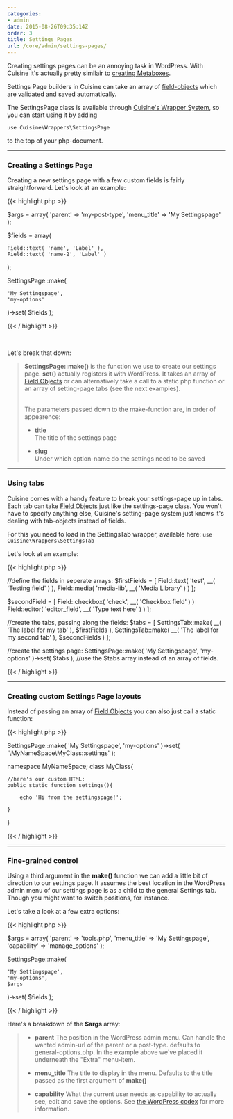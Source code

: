 ```yaml
---
categories:
- admin
date: 2015-08-26T09:35:14Z
order: 3
title: Settings Pages
url: /core/admin/settings-pages/
---
```


Creating settings pages can be an annoying task in WordPress. With Cuisine it's actually pretty similair to [creating Metaboxes](/core/admin/metaboxes.html).

Settings Page builders in Cuisine can take an array of [field-objects](/core/fields/using-fields.html) which are validated and saved automatically.

The SettingsPage class is available through [Cuisine's Wrapper System](/core/getting-started/structure.html), so you can start using it by adding

`use Cuisine\Wrappers\SettingsPage`

to the top of your php-document.

---


### Creating a Settings Page

Creating a new settings page with a few custom fields is fairly straightforward. Let's look at an example:

{{< highlight php  >}}

$args = array(
	'parent'		=> 'my-post-type',
	'menu_title'	=> 'My Settingspage'
);

$fields = array(

	Field::text( 'name', 'Label' ),
	Field::text( 'name-2', 'Label' )

);

SettingsPage::make( 
	
	'My Settingspage', 
	'my-options'

)->set( $fields );

{{< / highlight >}}  

<br/>

Let's break that down:

>**SettingsPage::make()** is the function we use to create our settings page. **set()** actually registers it with WordPress. It takes an array of [Field Objects](/core/fields/using-fields.html) or can alternatively take a call to a static php function or an array of setting-page tabs (see the next examples).<br/><br/>
>
>The parameters passed down to the make-function are, in order of appearence:
>
>*  **title**<br/>
>   The title of the settings page
>
>*  **slug**<br/>
>	Under which option-name do the settings need to be saved


---

### Using tabs

Cuisine comes with a handy feature to break your settings-page up in tabs. Each tab can take [Field Objects](/fields/using-fields/) just like the settings-page class. You won't have to specify anything else, Cuisine's setting-page system just knows it's dealing with tab-objects instead of fields.

For this you need to load in the SettingsTab wrapper, available here:
`use Cuisine\Wrappers\SettingsTab`

Let's look at an example:

{{< highlight php >}}

//define the fields in seperate arrays:
$firstFields = [ 
    Field::text( 'test', __( 'Testing field' ) ), 
    Field::media( 'media-lib', __( 'Media Library' ) )
];

$secondField = [ 
    Field::checkbox( 'check', __( 'Checkbox field' ) )
    Field::editor( 'editor_field', __( 'Type text here' ) )
];

//create the tabs, passing along the fields:
$tabs = [
    SettingsTab::make( __( 'The label for my tab' ), $firstFields ),
    SettingsTab::make( __( 'The label for my second tab' ), $secondFields )
];

//create the settings page:
SettingsPage::make( 
    'My Settingspage', 
    'my-options'
)->set( $tabs ); //use the $tabs array instead of an array of fields.

{{< / highlight >}}


---

### Creating custom Settings Page layouts

Instead of passing an array of [Field Objects](/core/fields/using-fields.html) you can also just call a static function:

{{< highlight php  >}}

SettingsPage::make( 
	'My Settingspage', 
	'my-options'
)->set( '\\MyNameSpace\\MyClass::settings' );

namespace MyNameSpace;
class MyClass{

	//here's our custom HTML:
	public static function settings(){

		echo 'Hi from the settingspage!';

	}

}

{{< / highlight >}}


---

### Fine-grained control

Using a third argument in the **make()** function we can add a little bit of direction to our settings page. It assumes the best location in the WordPress admin menu of our settings page is as a child to the general Settings tab. Though you might want to switch positions, for instance.

Let's take a look at a few extra options:
<br/>

{{< highlight php  >}}

$args = array(
	'parent'		=> 'tools.php',
	'menu_title'	=> 'My Settingspage',
	'capability'	=> 'manage_options'
);


SettingsPage::make( 
	
	'My Settingspage', 
	'my-options',
	$args

)->set( $fields );

{{< / highlight >}}

Here's a breakdown of the **$args** array:

>*  **parent**
>	The position in the WordPress admin menu. Can handle the wanted admin-url
>	of the parent or a post-type. defaults to general-options.php.
>	In the example above we've placed it underneath the "Extra" menu-item.
>
>*  **menu_title**
>	The title to display in the menu. Defaults to the title passed as the 
>	first argument of **make()**
>
>*	**capability**
>	What the current user needs as capability to actually see, edit and
>	save the options. See [the WordPress codex](https://codex.wordpress.org/Roles_and_Capabilities) for more information.
